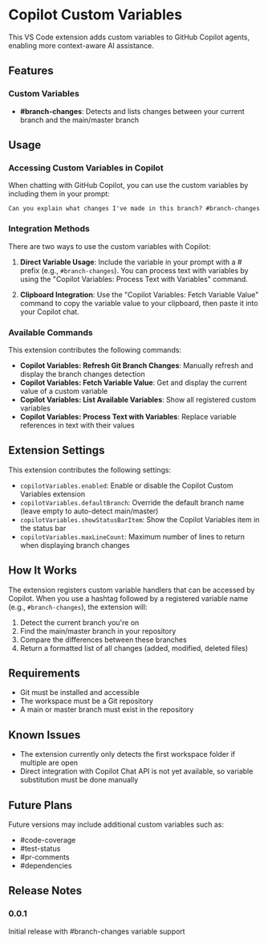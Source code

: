 # Copilot Custom Variables

This VS Code extension adds custom variables to GitHub Copilot agents, enabling more context-aware AI assistance.

## Features

### Custom Variables

- **#branch-changes**: Detects and lists changes between your current branch and the main/master branch

## Usage

### Accessing Custom Variables in Copilot

When chatting with GitHub Copilot, you can use the custom variables by including them in your prompt:

```
Can you explain what changes I've made in this branch? #branch-changes
```

### Integration Methods

There are two ways to use the custom variables with Copilot:

1. **Direct Variable Usage**: Include the variable in your prompt with a # prefix (e.g., `#branch-changes`). You can process text with variables by using the "Copilot Variables: Process Text with Variables" command.

2. **Clipboard Integration**: Use the "Copilot Variables: Fetch Variable Value" command to copy the variable value to your clipboard, then paste it into your Copilot chat.

### Available Commands

This extension contributes the following commands:

- **Copilot Variables: Refresh Git Branch Changes**: Manually refresh and display the branch changes detection
- **Copilot Variables: Fetch Variable Value**: Get and display the current value of a custom variable
- **Copilot Variables: List Available Variables**: Show all registered custom variables
- **Copilot Variables: Process Text with Variables**: Replace variable references in text with their values

## Extension Settings

This extension contributes the following settings:

* `copilotVariables.enabled`: Enable or disable the Copilot Custom Variables extension
* `copilotVariables.defaultBranch`: Override the default branch name (leave empty to auto-detect main/master)
* `copilotVariables.showStatusBarItem`: Show the Copilot Variables item in the status bar
* `copilotVariables.maxLineCount`: Maximum number of lines to return when displaying branch changes

## How It Works

The extension registers custom variable handlers that can be accessed by Copilot. When you use a hashtag followed by a registered variable name (e.g., `#branch-changes`), the extension will:

1. Detect the current branch you're on
2. Find the main/master branch in your repository
3. Compare the differences between these branches
4. Return a formatted list of all changes (added, modified, deleted files)

## Requirements

- Git must be installed and accessible
- The workspace must be a Git repository
- A main or master branch must exist in the repository

## Known Issues

- The extension currently only detects the first workspace folder if multiple are open
- Direct integration with Copilot Chat API is not yet available, so variable substitution must be done manually

## Future Plans

Future versions may include additional custom variables such as:
- #code-coverage
- #test-status
- #pr-comments
- #dependencies

## Release Notes

### 0.0.1

Initial release with #branch-changes variable support
